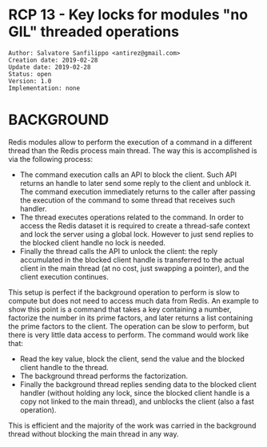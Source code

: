 RCP 13 - Key locks for modules "no GIL" threaded operations
===

    Author: Salvatore Sanfilippo <antirez@gmail.com>
    Creation date: 2019-02-28
    Update date: 2019-02-28
    Status: open
    Version: 1.0
    Implementation: none

BACKGROUND
==========

Redis modules allow to perform the execution of a command in a different thread
than the Redis process main thread. The way this is accomplished is via the
following process:

* The command execution calls an API to block the client. Such API returns an handle to later send some reply to the client and unblock it. The command execution immediately returns to the caller after passing the execution of the command to some thread that receives such handler.
* The thread executes operations related to the command. In order to access the Redis dataset it is required to create a thread-safe context and lock the server using a global lock. However to just send replies to the blocked client handle no lock is needed.
* Finally the thread calls the API to unlock the client: the reply accumulated in the blocked client handle is transferred to the actual client in the main thread (at no cost, just swapping a pointer), and the client execution continues.

This setup is perfect if the background operation to perform is slow to compute
but does not need to access much data from Redis. An example to show this point
is a command that takes a key containing a number, factorize the number in its
prime factors, and later returns a list containing the prime factors to the
client. The operation can be slow to perform, but there is very little data
access to perform. The command would work like that:

* Read the key value, block the client, send the value and the blocked client handle to the thread.
* The background thread performs the factorization.
* Finally the background thread replies sending data to the blocked client handler (without holding any lock, since the blocked client handle is a copy not linked to the main thread), and unblocks the client (also a fast operation).

This is efficient and the majority of the work was carried in the background thread without blocking the main thread in any way.


